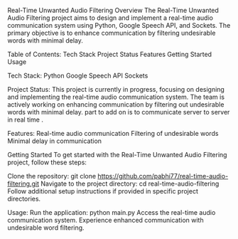 Real-Time Unwanted Audio Filtering
Overview
The Real-Time Unwanted Audio Filtering project aims to design and implement a real-time audio communication system using Python, Google Speech API, and Sockets. The primary objective is to enhance communication by filtering undesirable words with minimal delay.

Table of Contents:
Tech Stack
Project Status
Features
Getting Started
Usage


Tech Stack:
Python
Google Speech API
Sockets

Project Status:
This project is currently in progress, focusing on designing and implementing the real-time audio communication system. The team is actively working on enhancing communication by filtering out undesirable words with minimal delay. part to add on is to communicate server to server in real time .

Features:
Real-time audio communication
Filtering of undesirable words
Minimal delay in communication

Getting Started
To get started with the Real-Time Unwanted Audio Filtering project, follow these steps:

Clone the repository: git clone https://github.com/pabhi77/real-time-audio-filtering.git
Navigate to the project directory: cd real-time-audio-filtering
Follow additional setup instructions if provided in specific project directories.

Usage:
Run the application: python main.py
Access the real-time audio communication system.
Experience enhanced communication with undesirable word filtering.

